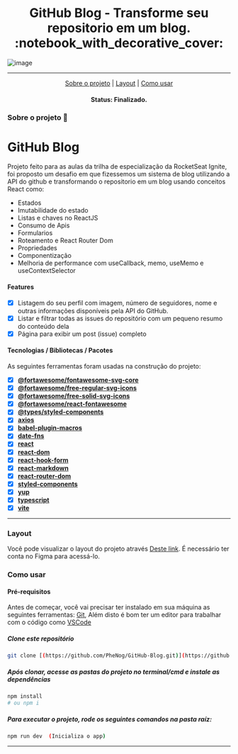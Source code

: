 <h1 align="center">GitHub Blog - Transforme seu repositorio em um blog. :notebook_with_decorative_cover: </h1>

![image](https://github.com/PheNog/DtMoney/assets/104810112/296791fe-1fee-4de1-98dc-10a7f7729d2b)

---


<p align="center">
 <a href="#sobre-o-projeto">Sobre o projeto</a> |
 <a href="#layout">Layout</a> | 
 <a href="#como-usar">Como usar</a> 
</p>

<h4 align="center">
	 Status: Finalizado.
</h4>
 
### Sobre o projeto :notebook_with_decorative_cover:
# GitHub Blog
Projeto feito para as aulas da trilha de especialização da RocketSeat Ignite, foi proposto um desafio em que fizessemos um sistema de blog utilizando a API do github e transformando o repositorio em um blog usando conceitos React como: 
- Estados
- Imutabilidade do estado
- Listas e chaves no ReactJS
- Consumo de Apis
- Formularios
- Roteamento e React Router Dom
- Propriedades
- Componentização
- Melhoria de performance com useCallback, memo, useMemo e useContextSelector
 
#### Features

- [X] Listagem do seu perfil com imagem, número de seguidores, nome e outras informações disponíveis pela API do GitHub.
- [X] Listar e filtrar todas as issues do repositório com um pequeno resumo do conteúdo dela
- [X] Página para exibir um post (issue) completo

#### Tecnologias / Bibliotecas / Pacotes

As seguintes ferramentas foram usadas na construção do projeto:

- [X] **[@fortawesome/fontawesome-svg-core](https://www.npmjs.com/package/@fortawesome/fontawesome-svg-core)**
- [X] **[@fortawesome/free-regular-svg-icons](https://www.npmjs.com/package/@fortawesome/free-regular-svg-icons)**
- [X] **[@fortawesome/free-solid-svg-icons](https://www.npmjs.com/package/@fortawesome/free-solid-svg-icons)**
- [X] **[@fortawesome/react-fontawesome](https://www.npmjs.com/package/@fortawesome/react-fontawesome)**
- [X] **[@types/styled-components](https://www.npmjs.com/package/@types/styled-components)**
- [X] **[axios](https://www.npmjs.com/package/axios)**
- [X] **[babel-plugin-macros](https://www.npmjs.com/package/babel-plugin-macros)**
- [X] **[date-fns](https://www.npmjs.com/package/date-fns)**
- [X] **[react](https://www.npmjs.com/package/react)**
- [X] **[react-dom](https://www.npmjs.com/package/react-dom)**
- [X] **[react-hook-form](https://www.npmjs.com/package/react-hook-form)**
- [X] **[react-markdown](https://www.npmjs.com/package/react-markdown)**
- [X] **[react-router-dom](https://www.npmjs.com/package/react-router-dom)**
- [X] **[styled-components](https://www.npmjs.com/package/styled-components)**
- [X] **[yup](https://www.npmjs.com/package/yup)**
- [X] [**typescript**](https://www.npmjs.com/package/typescript)
- [X] [**vite**](https://www.npmjs.com/package/vite)

___
### Layout
Você pode visualizar o layout do projeto através [Deste link](https://www.figma.com/file/YAMyJXFiTFM4238mqLgvLS/GitHub-Blog-(Community)?node-id=0%3A1&t=8SIQCnCY7NW44asJ-0). É necessário ter conta no Figma para acessá-lo.

### Como usar
#### Pré-requisitos

Antes de começar, você vai precisar ter instalado em sua máquina as seguintes ferramentas:
[Git](https://git-scm.com),  Além disto é bom ter um editor para trabalhar com o código como [VSCode](https://code.visualstudio.com/)

##### Clone este repositório
```bash
git clone [(https://github.com/PheNog/GitHub-Blog.git)](https://github.com/PheNog/GitHub-Blog.git)
```
##### Após clonar, acesse as pastas do projeto no terminal/cmd e instale as dependências
```bash
npm install
# ou npm i
```

##### Para executar o projeto, rode os seguintes comandos na pasta raíz:
```bash
npm run dev  (Inicializa o app)
```
___
